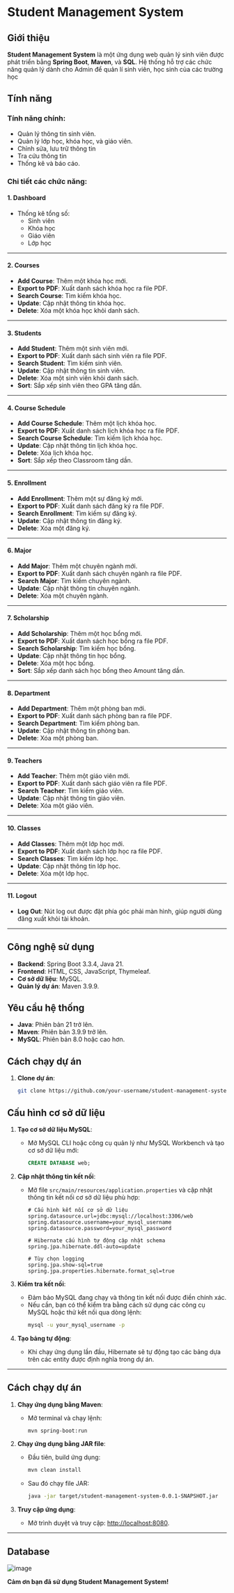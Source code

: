 # Student Management System

## Giới thiệu

**Student Management System** là một ứng dụng web quản lý sinh viên được phát triển bằng **Spring Boot**, **Maven**, và **SQL**. Hệ thống hỗ trợ các chức năng quản lý dành cho Admin để quản lí sinh viên, học sinh của các trường học

## Tính năng

### Tính năng chính:
- Quản lý thông tin sinh viên.
- Quản lý lớp học, khóa học, và giáo viên.
- Chỉnh sửa, lưu trữ thông tin
- Tra cứu thông tin
- Thống kê và báo cáo.
### Chi tiết các chức năng:
#### 1. Dashboard
- Thống kê tổng số:
  - Sinh viên
  - Khóa học
  - Giáo viên
  - Lớp học

---

#### 2. Courses
- **Add Course**: Thêm một khóa học mới.
- **Export to PDF**: Xuất danh sách khóa học ra file PDF.
- **Search Course**: Tìm kiếm khóa học.
- **Update**: Cập nhật thông tin khóa học.
- **Delete**: Xóa một khóa học khỏi danh sách.

---

#### 3. Students
- **Add Student**: Thêm một sinh viên mới.
- **Export to PDF**: Xuất danh sách sinh viên ra file PDF.
- **Search Student**: Tìm kiếm sinh viên.
- **Update**: Cập nhật thông tin sinh viên.
- **Delete**: Xóa một sinh viên khỏi danh sách.
- **Sort**: Sắp xếp sinh viên theo GPA tăng dần.

---
#### 4. Course Schedule
- **Add Course Schedule**: Thêm một lịch khóa học.
- **Export to PDF**: Xuất danh sách lịch khóa học ra file PDF.
- **Search Course Schedule**: Tìm kiếm lịch khóa học.
- **Update**: Cập nhật thông tin lịch khóa học.
- **Delete**: Xóa lịch khóa học.
- **Sort**: Sắp xếp theo Classroom tăng dần.

---

#### 5. Enrollment
- **Add Enrollment**: Thêm một sự đăng ký mới.
- **Export to PDF**: Xuất danh sách đăng ký ra file PDF.
- **Search Enrollment**: Tìm kiếm sự đăng ký.
- **Update**: Cập nhật thông tin đăng ký.
- **Delete**: Xóa một đăng ký.

---

#### 6. Major
- **Add Major**: Thêm một chuyên ngành mới.
- **Export to PDF**: Xuất danh sách chuyên ngành ra file PDF.
- **Search Major**: Tìm kiếm chuyên ngành.
- **Update**: Cập nhật thông tin chuyên ngành.
- **Delete**: Xóa một chuyên ngành.

---
#### 7. Scholarship
- **Add Scholarship**: Thêm một học bổng mới.
- **Export to PDF**: Xuất danh sách học bổng ra file PDF.
- **Search Scholarship**: Tìm kiếm học bổng.
- **Update**: Cập nhật thông tin học bổng.
- **Delete**: Xóa một học bổng.
- **Sort**: Sắp xếp danh sách học bổng theo Amount tăng dần.

---

#### 8. Department
- **Add Department**: Thêm một phòng ban mới.
- **Export to PDF**: Xuất danh sách phòng ban ra file PDF.
- **Search Department**: Tìm kiếm phòng ban.
- **Update**: Cập nhật thông tin phòng ban.
- **Delete**: Xóa một phòng ban.

---

#### 9. Teachers
- **Add Teacher**: Thêm một giáo viên mới.
- **Export to PDF**: Xuất danh sách giáo viên ra file PDF.
- **Search Teacher**: Tìm kiếm giáo viên.
- **Update**: Cập nhật thông tin giáo viên.
- **Delete**: Xóa một giáo viên.

---
#### 10. Classes
- **Add Classes**: Thêm một lớp học mới.
- **Export to PDF**: Xuất danh sách lớp học ra file PDF.
- **Search Classes**: Tìm kiếm lớp học.
- **Update**: Cập nhật thông tin lớp học.
- **Delete**: Xóa một lớp học.

---

#### 11. Logout
- **Log Out**: Nút log out được đặt phía góc phải màn hình, giúp người dùng đăng xuất khỏi tài khoản.

---

## Công nghệ sử dụng
- **Backend**: Spring Boot 3.3.4, Java 21.
- **Frontend**: HTML, CSS, JavaScript, Thymeleaf.
- **Cơ sở dữ liệu**: MySQL.
- **Quản lý dự án**: Maven 3.9.9.

## Yêu cầu hệ thống
- **Java**: Phiên bản 21 trở lên.
- **Maven**: Phiên bản 3.9.9 trở lên.
- **MySQL**: Phiên bản 8.0 hoặc cao hơn.

## Cách chạy dự án

1. **Clone dự án**:
   ```bash
   git clone https://github.com/your-username/student-management-system.git
## Cấu hình cơ sở dữ liệu

1. **Tạo cơ sở dữ liệu MySQL**:
   - Mở MySQL CLI hoặc công cụ quản lý như MySQL Workbench và tạo cơ sở dữ liệu mới:
     ```sql
     CREATE DATABASE web;
     ```

2. **Cập nhật thông tin kết nối**:
   - Mở file `src/main/resources/application.properties` và cập nhật thông tin kết nối cơ sở dữ liệu phù hợp:
     ```properties
     # Cấu hình kết nối cơ sở dữ liệu
     spring.datasource.url=jdbc:mysql://localhost:3306/web
     spring.datasource.username=your_mysql_username
     spring.datasource.password=your_mysql_password

     # Hibernate cấu hình tự động cập nhật schema
     spring.jpa.hibernate.ddl-auto=update

     # Tùy chọn logging
     spring.jpa.show-sql=true
     spring.jpa.properties.hibernate.format_sql=true
     ```

3. **Kiểm tra kết nối**:
   - Đảm bảo MySQL đang chạy và thông tin kết nối được điền chính xác. 
   - Nếu cần, bạn có thể kiểm tra bằng cách sử dụng các công cụ MySQL hoặc thử kết nối qua dòng lệnh:
     ```bash
     mysql -u your_mysql_username -p
     ```

4. **Tạo bảng tự động**:
   - Khi chạy ứng dụng lần đầu, Hibernate sẽ tự động tạo các bảng dựa trên các entity được định nghĩa trong dự án.

---

## Cách chạy dự án

1. **Chạy ứng dụng bằng Maven**:
   - Mở terminal và chạy lệnh:
     ```bash
     mvn spring-boot:run
     ```

2. **Chạy ứng dụng bằng JAR file**:
   - Đầu tiên, build ứng dụng:
     ```bash
     mvn clean install
     ```
   - Sau đó chạy file JAR:
     ```bash
     java -jar target/student-management-system-0.0.1-SNAPSHOT.jar
     ```

3. **Truy cập ứng dụng**:
   - Mở trình duyệt và truy cập: [http://localhost:8080](http://localhost:8080).

---
## Database
![image](https://github.com/user-attachments/assets/fa4e1680-5d34-4042-b4f3-d12c239f124c)




**Cảm ơn bạn đã sử dụng Student Management System!**
